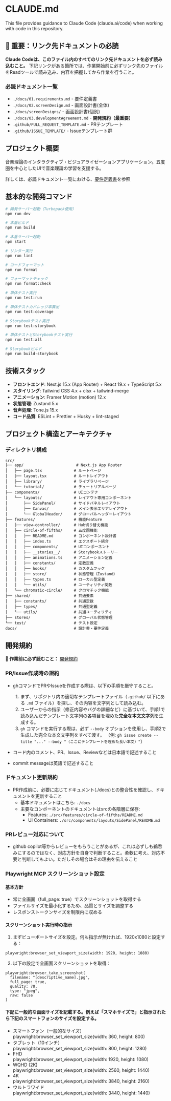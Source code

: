 # CLAUDE.md

This file provides guidance to Claude Code (claude.ai/code) when working with code in this repository.

## 🚨 重要：リンク先ドキュメントの必読

**Claude Codeは、このファイル内のすべてのリンク先ドキュメントを必ず読み込むこと。**
下記リンクがある箇所では、作業開始前に必ずリンク先のファイルをReadツールで読み込み、内容を把握してから作業を行うこと。

### 必読ドキュメント一覧

- `./docs/01.requirements.md` - 要件定義書
- `./docs/02.screenDesign.md` - 画面設計書(全体)
- `./docs/screenDesigns/` - 画面設計書(個別)
- `./docs/03.developmentAgreement.md` - **開発規約（最重要）**
- `.github/PULL_REQUEST_TEMPLATE.md` - PRテンプレート
- `.github/ISSUE_TEMPLATE/` - Issueテンプレート群

## プロジェクト概要

音楽理論のインタラクティブ・ビジュアライゼーションアプリケーション。五度圏を中心としたUIで音楽理論の学習を支援する。

詳しくは、必読ドキュメント一覧における、[要件定義書](./docs/01.requirements.md)を参照

## 基本的な開発コマンド

```bash
# 開発サーバー起動（Turbopack使用）
npm run dev

# 本番ビルド
npm run build

# 本番サーバー起動
npm start

# リンター実行
npm run lint

# コードフォーマット
npm run format

# フォーマットチェック
npm run format:check

# 単体テスト実行
npm run test:run

# 単体テストカバレッジ率算出
npm run test:coverage

# Storybookテスト実行
npm run test:storybook

# 単体テストとStorybookテスト実行
npm run test:all

# Storybookビルド
npm run build-storybook
```

## 技術スタック

- **フロントエンド**: Next.js 15.x (App Router) + React 19.x + TypeScript 5.x
- **スタイリング**: Tailwind CSS 4.x + clsx + tailwind-merge
- **アニメーション**: Framer Motion (motion) 12.x
- **状態管理**: Zustand 5.x
- **音声処理**: Tone.js 15.x
- **コード品質**: ESLint + Prettier + Husky + lint-staged

## プロジェクト構造とアーキテクチャ

### ディレクトリ構成

```
src/
├── app/                       # Next.js App Router
│   ├── page.tsx              # ルートページ
│   ├── layout.tsx            # ルートレイアウト
│   ├── library/              # ライブラリページ
│   └── tutorial/             # チュートリアルページ
├── components/               # UIコンテナ
│   └── layouts/              # レイアウト専用コンポーネント
│       ├── SidePanel/        # サイドパネルレイアウト
│       ├── Canvas/           # メイン表示エリアレイアウト
│       └── GlobalHeader/     # グローバルヘッダーレイアウト
├── features/                 # 機能Feature
│   ├── view-controller/      # Hub切り替え機能
│   ├── circle-of-fifths/     # 五度圏機能
│   │   ├── README.md         # コンポーネント設計書
│   │   ├── index.ts          # エクスポート統合
│   │   ├── components/       # UIコンポーネント
│   │   ├── __stories__/      # Storybookストーリー
│   │   ├── animations.ts     # アニメーション定義
│   │   ├── constants/        # 定数定義
│   │   ├── hooks/            # カスタムフック
│   │   ├── store/            # 状態管理（Zustand）
│   │   ├── types.ts          # ローカル型定義
│   │   └── utils/            # ユーティリティ関数
│   └── chromatic-circle/     # クロマチック機能
├── shared/                   # 共通要素
│   ├── constants/            # 共通定数
│   ├── types/                # 共通型定義
│   └── utils/                # 共通ユーティリティ
├── stores/                   # グローバル状態管理
└── test/                     # テスト設定
docs/                         # 設計書・要件定義
```

## 開発規約

**🚨 作業前に必ず読むこと：** [開発規約](./docs/03.developmentAgreement.md)

### PR/Issue作成時の規約

- ghコマンドでPRやIssueを作成する際は、以下の手順を厳守すること。

  1.  まず、リポジトリ内の適切なテンプレートファイル（`.github/` 以下にある `.md` ファイル）を探し、その内容を文字列として読み込む。
  2.  ユーザーからの指示（修正内容やバグの詳細など）に基づいて、手順1で読み込んだテンプレート文字列の各項目を埋めた**完全な本文文字列**を生成する。
  3.  `gh` コマンドを実行する際は、必ず `--body` オプションを使用し、手順2で生成した完全な本文文字列をすべて渡す。
      （例: `gh issue create --title "..." --body "（ここにテンプレートを埋めた長い本文）"`）

- コード内のコメント、PR、Issue、Reviewなどは日本語で記述すること
- commit messageは英語で記述すること

### ドキュメント更新規約

- PR作成前に、必要に応じてドキュメント(./docs)との整合性を確認し、ドキュメントを更新すること
  - 基本ドキュメントはこちら: `./docs`
  - 主要なコンポーネントのドキュメントはsrcの各階層に保存:
    - Features: `./src/features/circle-of-fifths/README.md`
    - UI Containers: `./src/components/layouts/SidePanel/README.md`

### PRレビュー対応について

- github copilot等からレビューをもらうことがあるが、これは必ずしも鵜呑みにするのではなく、対応方針を自身で判断すること。柔軟に考え、対応不要と判断してもよい。ただしその場合はその理由を伝えること

### Playwright MCP スクリーンショット設定

#### 基本方針

- 常に全画面（full_page: true）でスクリーンショットを取得する
- ファイルサイズを最小化するため、品質とサイズを調整する
- レスポンストークンサイズを制限内に収める

#### スクリーンショット実行時の指示

1. まずビューポートサイズを設定。何も指示が無ければ、1920x1080と設定する：

```
playwright:browser_set_viewport_size(width: 1920, height: 1080)
```

2. 以下の設定で全画面スクリーンショットを取得：

```
playwright:browser_take_screenshot(
  filename: "[descriptive_name].jpg",
  full_page: true,
  quality: 70,
  type: "jpeg",
  raw: false
)
```

#### 下記に一般的な画面サイズを記載する。例えば「スマホサイズで」と指示されたら下記のスマートフォンのサイズを設定する。

- スマートフォン（一般的なサイズ）  
  playwright:browser_set_viewport_size(width: 360, height: 800)
- タブレット（10インチ）  
  playwright:browser_set_viewport_size(width: 800, height: 1280)
- FHD  
  playwright:browser_set_viewport_size(width: 1920, height: 1080)
- WQHD (2K)  
  playwright:browser_set_viewport_size(width: 2560, height: 1440)
- 4K  
  playwright:browser_set_viewport_size(width: 3840, height: 2160)
- ウルトラワイド  
  playwright:browser_set_viewport_size(width: 3440, height: 1440)

